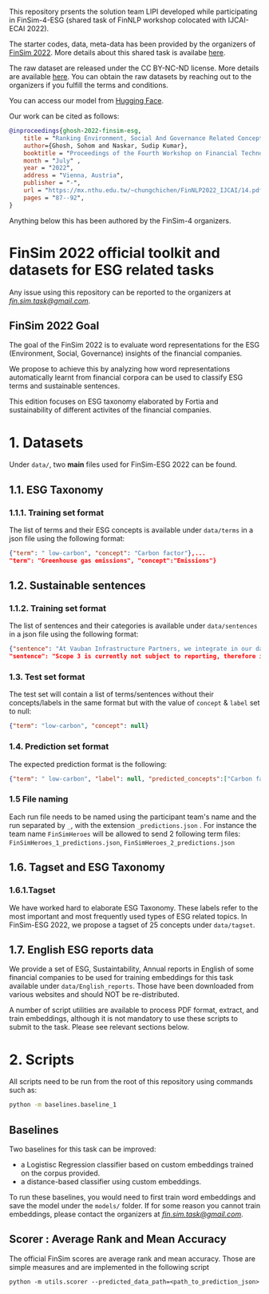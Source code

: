 This repository prsents the solution team LIPI developed while participating in FinSim-4-ESG (shared task of FinNLP workshop colocated with IJCAI-ECAI 2022).

The starter codes, data, meta-data has been provided by the organizers of [FinSim 2022](https://sites.google.com/nlg.csie.ntu.edu.tw/finnlp-2022/shared-task-finsim4-esg). More details about this shared task is availabe [here](https://sites.google.com/nlg.csie.ntu.edu.tw/finnlp-2022/shared-task-finsim4-esg).


The raw dataset are released under the CC BY-NC-ND license. More details are available [here](https://drive.google.com/file/d/1uLt-2WlCz9YE43DLXoQQOowhomBEnSTs/view). You can obtain the raw datasets by reaching out to the organizers if you fulfill the terms and conditions.

You can access our model from [Hugging Face](https://huggingface.co/sohomghosh/LIPI_FinSim4_ESG_task2).

Our work can be cited as follows:

```bibtex 
@inproceedings{ghosh-2022-finsim-esg,
    title = "Ranking Environment, Social And Governance Related Concepts And Assessing Sustainability Aspect Of Financial Texts",
    author={Ghosh, Sohom and Naskar, Sudip Kumar},
    booktitle = "Proceedings of the Fourth Workshop on Financial Technology and Natural Language Processing (FinNLP@IJCAI-ECAI 2022)",
    month = "July" ,
    year = "2022",
    address = "Vienna, Austria",
    publisher = "-",
    url = "https://mx.nthu.edu.tw/~chungchichen/FinNLP2022_IJCAI/14.pdf",
    pages = "87--92",
}

```
Anything below this has been authored by the FinSim-4 organizers.

# FinSim 2022 official toolkit and datasets for ESG related tasks

Any issue using this repository can be reported to the organizers at *fin.sim.task@gmail.com*.

## FinSim 2022 Goal
The goal of the FinSim 2022 is to evaluate word representations for the ESG (Environment, Social, Governance) insights of the financial companies.

We propose to achieve this by analyzing how word representations automatically learnt from financial corpora can be used to classify ESG terms and sustainable sentences.

This edition focuses on ESG taxonomy elaborated by Fortia and sustainability of different activites of the financial companies.

# 1. Datasets
Under `data/`, two **main** files used for FinSim-ESG 2022 can be found. 

## 1.1. ESG Taxonomy 
### 1.1.1. Training set format
The list of terms and their ESG concepts is available under `data/terms` in a json file using the following format:
```json
{"term": " low-carbon", "concept": "Carbon factor"},...
"term": "Greenhouse gas emissions", "concept":"Emissions"}
```
## 1.2. Sustainable sentences 
### 1.1.2. Training set format
The list of sentences and their categories is available under `data/sentences` in a json file using the following format:
```json
{"sentence": "At Vauban Infrastructure Partners, we integrate in our daily work practices to avoid, reduce or offset our carbon emissions.", "label": "Sustainable"},...
"sentence": "Scope 3 is currently not subject to reporting, therefore it is not applicable.", "label":"Unsustainable"}
```
### 1.3. Test set format
The test set will contain a list of terms/sentences without their concepts/labels in the same format but with the value of `concept` & `label` set to null:
```json
{"term": "low-carbon", "concept": null}
```
### 1.4. Prediction set format
The expected prediction format is the following:
```json
{"term": " low-carbon", "label": null, "predicted_concepts":["Carbon factor", "Emissions","Waste management", "Biodiversity", "Employee development", "Community", "Audit Oversight"] }
```
### 1.5 File naming
Each run file needs to be named using the participant team's name and the run separated by `_`, with the extension `_predictions.json` .
For instance the team name `FinSimHeroes` will be allowed to send 2 following term files:
`FinSimHeroes_1_predictions.json`, `FinSimHeroes_2_predictions.json`


## 1.6. Tagset and ESG Taxonomy
### 1.6.1.Tagset
We have worked hard to elaborate ESG Taxonomy.
These labels refer to the most important and most frequently used types of ESG related topics.
In FinSim-ESG 2022, we propose a tagset of 25 concepts under `data/tagset`.


## 1.7. English ESG reports  data

We provide a set of ESG, Sustaintability, Annual reports in English of some financial companies to be used for training embeddings for this task available under `data/English_reports`.
Those have been downloaded from various websites and should NOT be re-distributed.

A number of script utilities are available to process PDF format, extract, and train embeddings, although it is not mandatory to use these scripts to submit to the task.
Please see relevant sections below.

# 2. Scripts
All scripts need to be run from the root of this repository using commands such as:
```bash
python -m baselines.baseline_1
```

## Baselines
Two baselines for this task can be improved:
 * a Logistisc Regression classifier based on custom embeddings trained on the corpus provided.
 * a distance-based classifier using custom embeddings.

To run these baselines, you would need to first train word embeddings and save the model under the `models/` folder.
If for some reason you cannot train embeddings, please contact the organizers at *fin.sim.task@gmail.com*.

## Scorer : Average Rank and Mean Accuracy
The official FinSim scores are average rank and mean accuracy. Those are simple measures and are implemented in the following script

```
python -m utils.scorer --predicted_data_path=<path_to_prediction_json>
```

